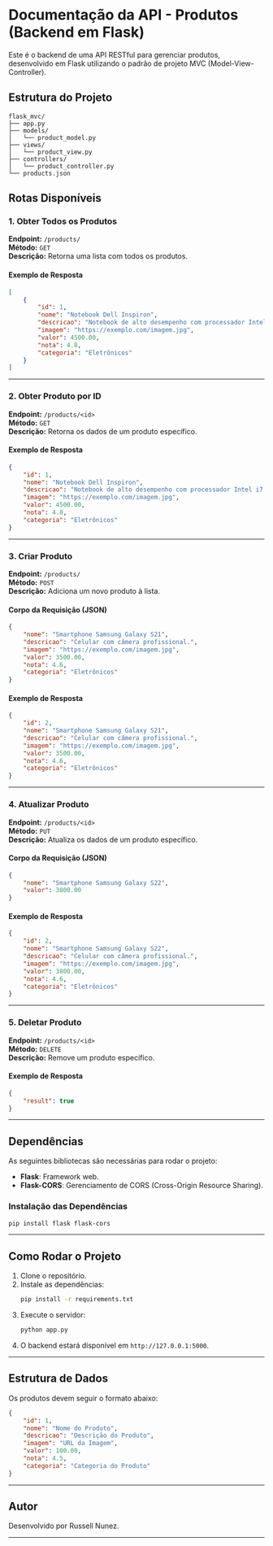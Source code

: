 
# Documentação da API - Produtos (Backend em Flask)

Este é o backend de uma API RESTful para gerenciar produtos, desenvolvido em Flask utilizando o padrão de projeto MVC (Model-View-Controller).

## Estrutura do Projeto

```plaintext
flask_mvc/
├── app.py
├── models/
│   └── product_model.py
├── views/
│   └── product_view.py
├── controllers/
│   └── product_controller.py
└── products.json
```

## Rotas Disponíveis

### 1. Obter Todos os Produtos
**Endpoint:** `/products/`  
**Método:** `GET`  
**Descrição:** Retorna uma lista com todos os produtos.

#### Exemplo de Resposta
```json
[
    {
        "id": 1,
        "nome": "Notebook Dell Inspiron",
        "descricao": "Notebook de alto desempenho com processador Intel i7.",
        "imagem": "https://exemplo.com/imagem.jpg",
        "valor": 4500.00,
        "nota": 4.8,
        "categoria": "Eletrônicos"
    }
]
```

---

### 2. Obter Produto por ID
**Endpoint:** `/products/<id>`  
**Método:** `GET`  
**Descrição:** Retorna os dados de um produto específico.

#### Exemplo de Resposta
```json
{
    "id": 1,
    "nome": "Notebook Dell Inspiron",
    "descricao": "Notebook de alto desempenho com processador Intel i7.",
    "imagem": "https://exemplo.com/imagem.jpg",
    "valor": 4500.00,
    "nota": 4.8,
    "categoria": "Eletrônicos"
}
```

---

### 3. Criar Produto
**Endpoint:** `/products/`  
**Método:** `POST`  
**Descrição:** Adiciona um novo produto à lista.

#### Corpo da Requisição (JSON)
```json
{
    "nome": "Smartphone Samsung Galaxy S21",
    "descricao": "Celular com câmera profissional.",
    "imagem": "https://exemplo.com/imagem.jpg",
    "valor": 3500.00,
    "nota": 4.6,
    "categoria": "Eletrônicos"
}
```

#### Exemplo de Resposta
```json
{
    "id": 2,
    "nome": "Smartphone Samsung Galaxy S21",
    "descricao": "Celular com câmera profissional.",
    "imagem": "https://exemplo.com/imagem.jpg",
    "valor": 3500.00,
    "nota": 4.6,
    "categoria": "Eletrônicos"
}
```

---

### 4. Atualizar Produto
**Endpoint:** `/products/<id>`  
**Método:** `PUT`  
**Descrição:** Atualiza os dados de um produto específico.

#### Corpo da Requisição (JSON)
```json
{
    "nome": "Smartphone Samsung Galaxy S22",
    "valor": 3800.00
}
```

#### Exemplo de Resposta
```json
{
    "id": 2,
    "nome": "Smartphone Samsung Galaxy S22",
    "descricao": "Celular com câmera profissional.",
    "imagem": "https://exemplo.com/imagem.jpg",
    "valor": 3800.00,
    "nota": 4.6,
    "categoria": "Eletrônicos"
}
```

---

### 5. Deletar Produto
**Endpoint:** `/products/<id>`  
**Método:** `DELETE`  
**Descrição:** Remove um produto específico.

#### Exemplo de Resposta
```json
{
    "result": true
}
```

---

## Dependências

As seguintes bibliotecas são necessárias para rodar o projeto:

- **Flask**: Framework web.
- **Flask-CORS**: Gerenciamento de CORS (Cross-Origin Resource Sharing).

### Instalação das Dependências
```bash
pip install flask flask-cors
```

---

## Como Rodar o Projeto

1. Clone o repositório.
2. Instale as dependências:
   ```bash
   pip install -r requirements.txt
   ```
3. Execute o servidor:
   ```bash
   python app.py
   ```
4. O backend estará disponível em `http://127.0.0.1:5000`.

---

## Estrutura de Dados

Os produtos devem seguir o formato abaixo:

```json
{
    "id": 1,
    "nome": "Nome do Produto",
    "descricao": "Descrição do Produto",
    "imagem": "URL da Imagem",
    "valor": 100.00,
    "nota": 4.5,
    "categoria": "Categoria do Produto"
}
```

---

## Autor

Desenvolvido por Russell Nunez.  

---


